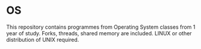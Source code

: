 # OS
This repository contains programmes from Operating System classes from 1 year of study.
Forks, threads, shared memory are included.
LINUX or other distribution of UNIX required.
